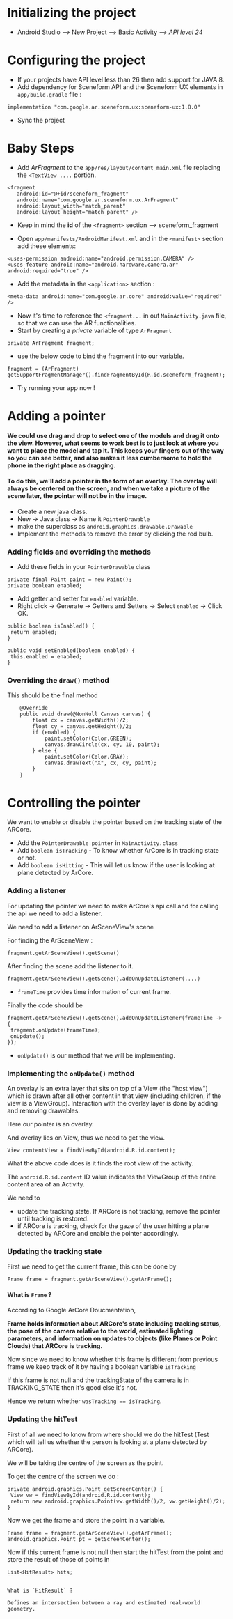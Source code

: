 # Initializing the project

* Android Studio --> New Project --> Basic Activity --> *API level 24*


# Configuring the project
* If your projects have API level less than 26 then add support for JAVA 8.
* Add dependency for Sceneform API and the Sceneform UX elements in `app/build.gradle` file : 

`implementation "com.google.ar.sceneform.ux:sceneform-ux:1.8.0"`

* Sync the project


# Baby Steps

* Add *ArFragment* to the `app/res/layout/content_main.xml` file replacing the `<TextView ....` portion. 

```
<fragment
   android:id="@+id/sceneform_fragment"
   android:name="com.google.ar.sceneform.ux.ArFragment"
   android:layout_width="match_parent"
   android:layout_height="match_parent" />
```

* Keep in mind the **id** of the `<fragment>` section --> sceneform_fragment


* Open `app/manifests/AndroidManifest.xml` and in the `<manifest>` section add these elements:

```
<uses-permission android:name="android.permission.CAMERA" />
<uses-feature android:name="android.hardware.camera.ar" android:required="true" />
```

* Add the metadata in the `<application>` section :
```
<meta-data android:name="com.google.ar.core" android:value="required" />
```

* Now it's time to reference the `<fragment...` in out `MainActivity.java` file, so that we can use the AR functionalities.
* Start by creating a *private* variable of type `ArFragment`
```
private ArFragmemt fragment;
```

* use the below code to bind the fragment into our variable.
```
fragment = (ArFragment) getSupportFragmentManager().findFragmentById(R.id.sceneform_fragment);
```

* Try running your app now !


# Adding a pointer 
#### We could use drag and drop to select one of the models and drag it onto the view. However, what seems to work best is to just look at where you want to place the model and tap it. This keeps your fingers out of the way so you can see better, and also makes it less cumbersome to hold the phone in the right place as dragging. 

#### To do this, we'll add a pointer in the form of an overlay. The overlay will always be centered on the screen, and when we take a picture of the scene later, the pointer will not be in the image.


* Create a new java class.
* New -> Java class -> Name it `PointerDrawable`
* make the superclass as `android.graphics.drawable.Drawable`
* Implement the methods to remove the error by clicking the red bulb.


### Adding fields and overriding the methods
* Add these fields in your `PointerDrawable` class
```
private final Paint paint = new Paint();
private boolean enabled;
```

* Add getter and setter for `enabled` variable.
* Right click -> Generate -> Getters and Setters -> Select `enabled` -> Click OK.

```
public boolean isEnabled() {
 return enabled;
}

public void setEnabled(boolean enabled) {
 this.enabled = enabled;
}
```


### Overriding the `draw()` method

This should be the final method
```
    @Override
    public void draw(@NonNull Canvas canvas) {
        float cx = canvas.getWidth()/2;
        float cy = canvas.getHeight()/2;
        if (enabled) {
            paint.setColor(Color.GREEN);
            canvas.drawCircle(cx, cy, 10, paint);
        } else {
            paint.setColor(Color.GRAY);
            canvas.drawText("X", cx, cy, paint);
        }
    }
```





# Controlling the pointer

We want to enable or disable the pointer based on the tracking state of the ARCore.

* Add the `PointerDrawable pointer` in `MainActivity.class`
* Add `boolean isTracking` - To know whether ArCore is in tracking state or not.
* Add `boolean isHitting` - This will let us know if the user is looking at plane detected by ArCore.

### Adding a listener
For updating the pointer we need to make ArCore's api call and for calling the api we need to add a listener.

We need to add a listener on ArSceneView's scene

For finding the ArSceneView :
```
fragment.getArSceneView().getScene()
```

After finding the scene add the listener to it.

```
fragment.getArSceneView().getScene().addOnUpdateListener(....)
```



* `frameTime` provides time information of current frame.


Finally the code should be 
```
fragment.getArSceneView().getScene().addOnUpdateListener(frameTime -> {
 fragment.onUpdate(frameTime);
 onUpdate();
});
```

* `onUpdate()` is our method that we will be implementing.


### Implementing the `onUpdate()` method

An overlay is an extra layer that sits on top of a View (the "host view") which is drawn after all other content in that view (including children, if the view is a ViewGroup). Interaction with the overlay layer is done by adding and removing drawables. 


Here our pointer is an overlay.

And overlay lies on View, thus we need to get the view.

```
View contentView = findViewById(android.R.id.content);
```


What the above code does is it finds the root view of the activity.

The `android.R.id.content` ID value indicates the ViewGroup of the entire content area of an Activity.

We need to 
* update the tracking state. If ARCore is not tracking, remove the pointer until tracking is restored.
* if ARCore is tracking, check for the gaze of the user hitting a plane detected by ARCore and enable the pointer accordingly.

### Updating the tracking state

First we need to get the current frame, this can be done by 
```
Frame frame = fragment.getArSceneView().getArFrame();
```


#### What is `Frame` ?

According to Google ArCore Doucmentation,

**Frame holds information about ARCore's state including tracking status, the pose of the camera relative to the world, estimated lighting parameters, and information on updates to objects (like Planes or Point Clouds) that ARCore is tracking.**


Now since we need to know whether this frame is different from previous frame we keep track of it by having a boolean variable `isTracking`

If this frame is not null and the trackingState of the camera is in TRACKING_STATE then it's good else it's not.

Hence we return whether `wasTracking == isTracking`.




### Updating the hitTest


First of all we need to know from where should we do the hitTest (Test which will tell us whether the person is looking at a plane detected by ARCore). 


We will be taking the centre of the screen as the point.

To get the centre of the screen we do :

```
private android.graphics.Point getScreenCenter() {
 View vw = findViewById(android.R.id.content);
 return new android.graphics.Point(vw.getWidth()/2, vw.getHeight()/2);
}
```



Now we get the frame and store the point in a variable.

```
Frame frame = fragment.getArSceneView().getArFrame();
android.graphics.Point pt = getScreenCenter();
```



Now if this current frame is not null then start the hitTest from the point and store the result of those of points in 
```
List<HitResult> hits;


What is `HitResult` ?

Defines an intersection between a ray and estimated real-world geometry. 
